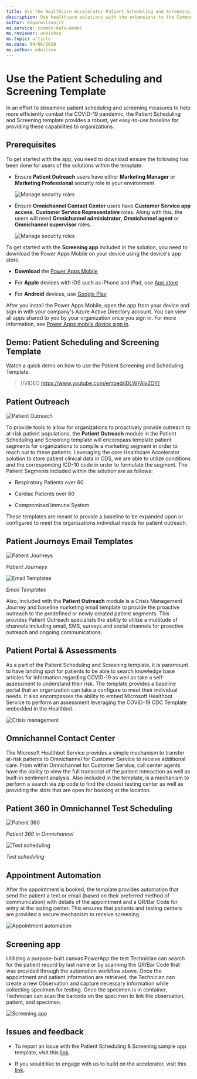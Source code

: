 ```yaml
---
title: Use the Healthcare Accelerator Patient Scheduling and Screening Template - Dynamics 365 | Microsoft Docs
description: Use healthcare solutions with the extensions to the Common Data Model and built-in forms and views of the Dynamics 365 Healthcare Accelerator.
author: edgarwilsonjr2
ms.service: common-data-model
ms.reviewer: anbichse
ms.topic: article
ms.date: 04/06/2020
ms.author: edwilson
---
```


# Use the Patient Scheduling and Screening Template

In an effort to streamline patient scheduling and screening measures to help
more efficiently combat the COVID-19 pandemic, the Patient Scheduling and
Screening template provides a robust, yet easy-to-use baseline for providing
these capabilities to organizations.

## Prerequisites

To get started with the app, you need to download ensure the following has been
done for users of the solutions within the template:

-   Ensure **Patient Outreach** users have either **Marketing Manager** or **Marketing
    Professional** security role in your environment

    ![Manage security roles](media/security-role1.png "Manage security roles")

-   Ensure **Omnichannel Contact Center** users have **Customer Service app
    access**, **Customer Service Representative** roles. Along with this, the users
    will need **Omnichannel administrator**, **Omnichannel agent** or **Omnichannel supervisor** roles.

    ![Manage security roles](media/security-role2.png "Manage security roles")

To get started with the **Screening app** included in the solution, you need to
download the Power Apps Mobile on your device using the device's app store.

-   **Download** the [Power Apps
    Mobile](https://powerapps.microsoft.com/downloads)

-   For **Apple** devices with iOS such as iPhone and iPad, use [App
    store](https://aka.ms/powerappsios)

-   For **Android** devices, use [Google Play](https://aka.ms/powerappsandroid)

After you install the Power Apps Mobile, open the app from your device and sign
in with your company's Azure Active Directory account. You can view all apps
shared to you by your organization once you sign in. For more information, see
[Power Apps mobile device sign
in](https://docs.microsoft.com/powerapps/user/run-app-client#open-power-apps-and-sign-in).

## Demo: Patient Scheduling and Screening Template

Watch a quick demo on how to use the Patient Screening and Scheduling Template.

> [!VIDEO https://www.youtube.com/embed/iDLWFAlxZOY]

## Patient Outreach

![Patient Outreach](media/patient-outreach.jpg "Patient Outreach")

To provide tools to allow for organizations to proactively provide outreach to
at-risk patient populations, the **Patient Outreach** module in the Patient
Scheduling and Screening template will encompass template patient segments for
organizations to compile a marketing segment in order to reach out to these
patients. Leveraging the core Healthcare Accelerator solution to store patient
clinical data in CDS, we are able to utilize conditions and the corresponding
ICD-10 code in order to formulate the segment. The Patient Segments included
within the solution are as follows:

-   Respiratory Patients over 60

-   Cardiac Patients over 60

-   Compromised Immune System

These templates are meant to provide a baseline to be expanded upon or
configured to meet the organizations individual needs for patient outreach.

## Patient Journeys Email Templates

![Patient Journeys](media/patient-journeys.jpg "Patient Journeys")

*Patient Journeys*


![Email Templates](media/email-templates.jpg "Email Templates")

*Email Templates*

Also, included with the **Patient Outreach** module is a Crisis Management Journey
and baseline marketing email template to provide the proactive outreach to the
predefined or newly created patient segments. This provides Patient Outreach
specialists the ability to utilize a multitude of channels including email, SMS,
surveys and social channels for proactive outreach and ongoing communications.

## Patient Portal & Assessments

As a part of the Patient Scheduling and Screening template, it is paramount to have
landing spot for patients to be able to search knowledge base articles for
information regarding COVID-19 as well as take a self-assessment to understand
their risk. The template provides a baseline portal that an organization can
take a configure to meet their individual needs. It also encompasses the ability
to embed Microsoft Healthbot Service to perform an assessment leveraging the
COVID-19 CDC Template embedded in the Healthbot.

![Crisis management](media/crisis-management.png "crisis-management")

## Omnichannel Contact Center

The Microsoft Healthbot Service provides a simple mechanism to transfer at-risk
patients to Omnichannel for Customer Service to receive additional care. From
within Omnichannel for Customer Service, call center agents have the ability to
view the full transcript of the patient interaction as well as built-in
sentiment analysis. Also included in the template, is a mechanism to perform a
search via zip code to find the closest testing center as well as providing the
slots that are open for booking at the location.

## Patient 360 in Omnichannel Test Scheduling

![Patient 360](media/patient-360.jpg "Patient 360")

*Patient 360 in Omnichannel*


![Test scheduling](media/test-scheduling.png "Test scheduling")

*Test scheduling*

## Appointment Automation

After the appointment is booked, the template provides automation that send the
patient a text or email (based on their preferred method of communication) with
details of the appointment and a QR/Bar Code for entry at the testing center.
This ensures that patients and testing centers are provided a secure mechanism
to receive screening.

![Appointment automation](media/appointment-automation.png "appointment-automation")

## Screening app

Utilizing a purpose-built canvas PowerApp the test Technician can search for the
patient record by last name or by scanning the QR/Bar Code that was provided
through the automation workflow above. Once the appointment and patient
information are retrieved, the Technician can create a new Observation and
capture necessary information while collecting specimen for testing. Once the
specimen is in container, Technician can scan the barcode on the specimen to
link the observation, patient, and specimen.

![Screening app](media/screening-app.png "Screening app")

## Issues and feedback

-   To report an issue with the Patient Scheduling & Screening sample app
    template, visit this
    [link](mailto:dynindaccsupport@microsoft.com?subject=Assistance%20for%20Health%20Care%20Accelerator%20from%20Appsource).

-   If you would like to engage with us to build on the accelerator, visit this [link](https://aka.ms/cdmengage).


